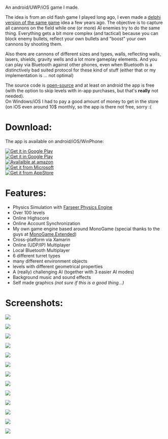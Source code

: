 An android/UWP/iOS game I made.

The idea is from an old flash game I played long ago, I even made a [delphi version of the same game](/programs/view/Crystal%20Grid) idea a few years ago.
The objective is to capture all cannons on the field while one (or more) AI enemies try to do the same thing. 
Everything gets a bit more complex (and tactical) because you can block enemy bullets, reflect your own bullets and "boost" your own cannons by shooting them.

Also there are cannons of different sizes and types, walls, reflecting walls, lasers, shields, gravity wells and a lot more gameplay elements.
And you can play via Bluetooth against other phones, even when Bluetooth is a distinctively bad suited protocol for these kind of stuff (either that or my implementation is ... not optimal)

The source code is [open-source](https://github.com/Mikescher/GridDominance) and at least on android the app is free (with the option to skip levels with in-app purchases, but that's **really** not needed).  
On Windows/iOS I had to pay a good amount of money to get in the store (on iOS even around 10$ monthly, so the app is there not free, sorry :(

Download:
============

The app is available on android/iOS/WinPhone:

[![Get it in Google Play](https://raw.githubusercontent.com/Mikescher/GridDominance/master/Data/README/badge_google.png)](https://play.google.com/store/apps/details?id=com.blackforestbytes.griddominance.iab)  
[![Get it in Google Play](https://raw.githubusercontent.com/Mikescher/GridDominance/master/Data/README/badge_google.png)](https://play.google.com/store/apps/details?id=com.blackforestbytes.griddominance.full)  
[![Availalble at amazon](https://raw.githubusercontent.com/Mikescher/GridDominance/master/Data/README/badge_amazon.png)](https://www.amazon.com/gp/product/B075QMHZV7)  
[![Get it from Microsoft](https://raw.githubusercontent.com/Mikescher/GridDominance/master/Data/README/badge_microsoft.png)](https://www.microsoft.com/store/apps/9nx24pbs19rp)  
[![Get it from AppStore](https://raw.githubusercontent.com/Mikescher/GridDominance/master/Data/README/badge_apple.png)](https://itunes.apple.com/us/app/cannon-conquest/id1303565192)  

Features:
============

 - Physics Simulation with [Farseer Physics Engine](https://github.com/VelcroPhysics/VelcroPhysics)
 - Over 100 levels
 - Online Highscore
 - Online Account Synchronization
 - My own game engine based around MonoGame (special thanks to the guys at [MonoGame.Extended](https://github.com/craftworkgames/MonoGame.Extended))
 - Cross-platform via Xamarin
 - Online (UDP/IP) Multiplayer
 - Local Bluetooth Multiplayer
 - 6 different turret types
 - many different environment objects
 - levels with different geometrical properties
 - A (really) challenging AI (together with 3 easier AI modes)
 - Background music and sound effects
 - Self made graphics *(not sure if this is a good thing...)*

Screenshots:
============

![](https://raw.githubusercontent.com/Mikescher/GridDominance/master/Data/Screenshots/Shot_04.png)

![](https://raw.githubusercontent.com/Mikescher/GridDominance/master/Data/Screenshots/Shot_01.png)

![](https://raw.githubusercontent.com/Mikescher/GridDominance/master/Data/Screenshots/Shot_03.png)

![](https://raw.githubusercontent.com/Mikescher/GridDominance/master/Data/Screenshots/Shot_05.png)

![](https://raw.githubusercontent.com/Mikescher/GridDominance/master/Data/Screenshots/Shot_08.png)

![](https://raw.githubusercontent.com/Mikescher/GridDominance/master/Data/Screenshots/Shot_07.png)

![](https://raw.githubusercontent.com/Mikescher/GridDominance/master/Data/Screenshots/Shot_09.png)

![](https://raw.githubusercontent.com/Mikescher/GridDominance/master/Data/Screenshots/Shot_12.png)

![](https://raw.githubusercontent.com/Mikescher/GridDominance/master/Data/Screenshots/Shot_10.png)

![](https://raw.githubusercontent.com/Mikescher/GridDominance/master/Data/Screenshots/Shot_13.png)

![](https://raw.githubusercontent.com/Mikescher/GridDominance/master/Data/Screenshots/Shot_11.png)

![](https://raw.githubusercontent.com/Mikescher/GridDominance/master/Data/Screenshots/Shot_02.png)

![](https://raw.githubusercontent.com/Mikescher/GridDominance/master/Data/Screenshots/Shot_06.png)
